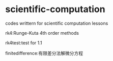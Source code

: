 # scientific-computation
codes writtern for scientific computation lessons

rk4:Runge-Kuta 4th order methods

rk4test:test for 1.1

finitedifference:有限差分法解微分方程
